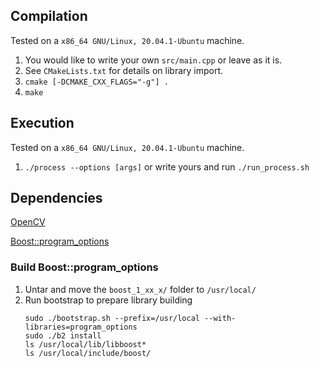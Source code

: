 ## Compilation
Tested on a `x86_64 GNU/Linux, 20.04.1-Ubuntu` machine. 
1. You would like to write your own `src/main.cpp` or leave as it is.
1. See `CMakeLists.txt` for details on library import.
1. `cmake [-DCMAKE_CXX_FLAGS="-g"] .`
1. `make`

## Execution
Tested on a `x86_64 GNU/Linux, 20.04.1-Ubuntu` machine. 
1. `./process --options [args]` or write yours and run `./run_process.sh`

## Dependencies
[OpenCV](https://docs.opencv.org/4.8.0/d9/df8/tutorial_root.html)

[Boost::program_options](https://www.boost.org/doc/libs/1_83_0/doc/html/program_options.html)    

### Build Boost::program_options
1. Untar and move the `boost_1_xx_x/` folder to `/usr/local/`
1. Run bootstrap to prepare library building
    ```
    sudo ./bootstrap.sh --prefix=/usr/local --with-libraries=program_options
    sudo ./b2 install
    ls /usr/local/lib/libboost*
    ls /usr/local/include/boost/
    ```

